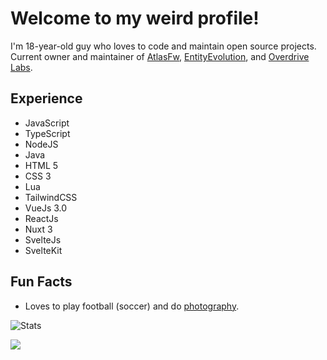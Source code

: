 # Welcome to my weird profile!
I'm 18-year-old guy who loves to code and maintain open source projects. Current owner and maintainer of [AtlasFw](https://github.com/AtlasFw), [EntityEvolution](https://github.com/EntityEvolution), and [Overdrive Labs](https://github.com/OverdriveLabs).

## Experience
- JavaScript
- TypeScript
- NodeJS
- Java
- HTML 5
- CSS 3
- Lua
- TailwindCSS
- VueJs 3.0
- ReactJs
- Nuxt 3
- SvelteJs
- SvelteKit

## Fun Facts
- Loves to play football (soccer) and do [photography](https://imbombay.tech/gallery).

![Stats](https://github-readme-stats.vercel.app/api?username=BombayV&show_icons=true&theme=midnight-purple&count_private=true&include_all_commits=true&border_radius=10)

<img src="https://komarev.com/ghpvc/?username=BombayV&style=flat-square"/>
